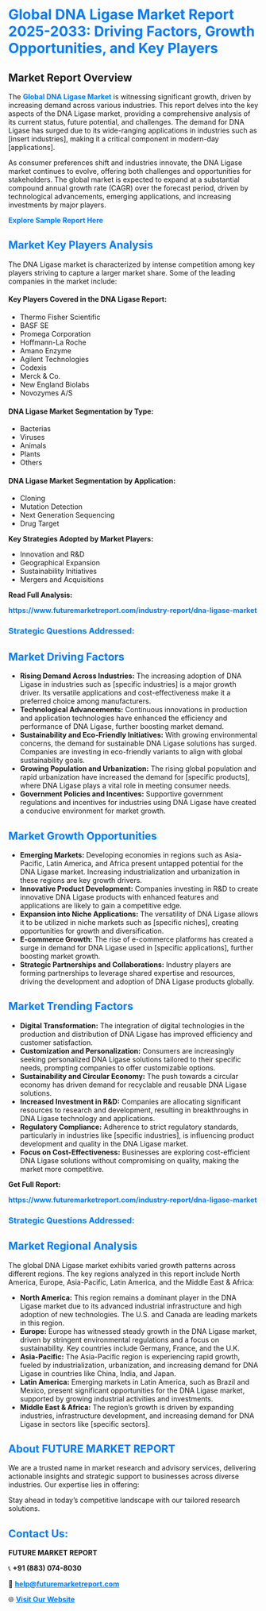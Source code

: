 <h1 style="color: #007BFF;">Global DNA Ligase Market Report 2025-2033: Driving Factors, Growth Opportunities, and Key Players</h1>

<section id="overview">
<h2>Market Report Overview</h2>
<p>The <a href="https://www.futuremarketreport.com/industry-report/dna-ligase-market" style="color: #007BFF; text-decoration: none;"><strong>Global DNA Ligase Market</strong></a> is witnessing significant growth, driven by increasing demand across various industries. This report delves into the key aspects of the DNA Ligase market, providing a comprehensive analysis of its current status, future potential, and challenges. The demand for DNA Ligase has surged due to its wide-ranging applications in industries such as [insert industries], making it a critical component in modern-day [applications].</p>
<p>As consumer preferences shift and industries innovate, the DNA Ligase market continues to evolve, offering both challenges and opportunities for stakeholders. The global market is expected to expand at a substantial compound annual growth rate (CAGR) over the forecast period, driven by technological advancements, emerging applications, and increasing investments by major players.</p>
</section>

<section id="overview">
<p><a href="https://www.futuremarketreport.com/request-sample/reportId=78599" style="color: #007BFF; text-decoration: none;"><strong>Explore Sample Report Here</strong></a></p>
</section>

<section id="key-players">
<h2 style="color: #007BFF;">Market Key Players Analysis</h2>
<p>The DNA Ligase market is characterized by intense competition among key players striving to capture a larger market share. Some of the leading companies in the market include:</p>
<h4>Key Players Covered in the DNA Ligase Report:</h4>
<ul><li>Thermo Fisher Scientific</li><li>BASF SE</li><li>Promega Corporation</li><li>Hoffmann-La Roche</li><li>Amano Enzyme</li><li>Agilent Technologies</li><li>Codexis</li><li>Merck &amp; Co.</li><li>New England Biolabs</li><li>Novozymes A/S</li></ul>
<h4>DNA Ligase Market Segmentation by Type:</h4>
<ul><li>Bacterias</li><li>Viruses</li><li>Animals</li><li>Plants</li><li>Others</li></ul>

<h4>DNA Ligase Market Segmentation by Application:</h4>
<ul><li>Cloning</li><li>Mutation Detection</li><li>Next Generation Sequencing</li><li>Drug Target</li></ul>
<p><strong>Key Strategies Adopted by Market Players:</strong></p>
<ul>
<li>Innovation and R&D</li>
<li>Geographical Expansion</li>
<li>Sustainability Initiatives</li>
<li>Mergers and Acquisitions</li>
</ul>
</section>

<section>
<p><strong>Read Full Analysis: </strong></p><a href="https://www.futuremarketreport.com/industry-report/dna-ligase-market" style="color: #007BFF; text-decoration: none;"><strong>https://www.futuremarketreport.com/industry-report/dna-ligase-market</strong></a>
<h3 style="color: #007BFF;">Strategic Questions Addressed:</h3>
</section>

<section id="driving-factors">
<h2 style="color: #007BFF;">Market Driving Factors</h2>
<ul>
<li><strong>Rising Demand Across Industries:</strong> The increasing adoption of DNA Ligase in industries such as [specific industries] is a major growth driver. Its versatile applications and cost-effectiveness make it a preferred choice among manufacturers.</li>
<li><strong>Technological Advancements:</strong> Continuous innovations in production and application technologies have enhanced the efficiency and performance of DNA Ligase, further boosting market demand.</li>
<li><strong>Sustainability and Eco-Friendly Initiatives:</strong> With growing environmental concerns, the demand for sustainable DNA Ligase solutions has surged. Companies are investing in eco-friendly variants to align with global sustainability goals.</li>
<li><strong>Growing Population and Urbanization:</strong> The rising global population and rapid urbanization have increased the demand for [specific products], where DNA Ligase plays a vital role in meeting consumer needs.</li>
<li><strong>Government Policies and Incentives:</strong> Supportive government regulations and incentives for industries using DNA Ligase have created a conducive environment for market growth.</li>
</ul>
</section>

<section id="growth-opportunities">
<h2 style="color: #007BFF;">Market Growth Opportunities</h2>
<ul>
<li><strong>Emerging Markets:</strong> Developing economies in regions such as Asia-Pacific, Latin America, and Africa present untapped potential for the DNA Ligase market. Increasing industrialization and urbanization in these regions are key growth drivers.</li>
<li><strong>Innovative Product Development:</strong> Companies investing in R&D to create innovative DNA Ligase products with enhanced features and applications are likely to gain a competitive edge.</li>
<li><strong>Expansion into Niche Applications:</strong> The versatility of DNA Ligase allows it to be utilized in niche markets such as [specific niches], creating opportunities for growth and diversification.</li>
<li><strong>E-commerce Growth:</strong> The rise of e-commerce platforms has created a surge in demand for DNA Ligase used in [specific applications], further boosting market growth.</li>
<li><strong>Strategic Partnerships and Collaborations:</strong> Industry players are forming partnerships to leverage shared expertise and resources, driving the development and adoption of DNA Ligase products globally.</li>
</ul>
</section>

<section id="trending-factors">
<h2 style="color: #007BFF;">Market Trending Factors</h2>
<ul>
<li><strong>Digital Transformation:</strong> The integration of digital technologies in the production and distribution of DNA Ligase has improved efficiency and customer satisfaction.</li>
<li><strong>Customization and Personalization:</strong> Consumers are increasingly seeking personalized DNA Ligase solutions tailored to their specific needs, prompting companies to offer customizable options.</li>
<li><strong>Sustainability and Circular Economy:</strong> The push towards a circular economy has driven demand for recyclable and reusable DNA Ligase solutions.</li>
<li><strong>Increased Investment in R&D:</strong> Companies are allocating significant resources to research and development, resulting in breakthroughs in DNA Ligase technology and applications.</li>
<li><strong>Regulatory Compliance:</strong> Adherence to strict regulatory standards, particularly in industries like [specific industries], is influencing product development and quality in the DNA Ligase market.</li>
<li><strong>Focus on Cost-Effectiveness:</strong> Businesses are exploring cost-efficient DNA Ligase solutions without compromising on quality, making the market more competitive.</li>
</ul>
</section>

<section>
<p><strong>Get Full Report: </strong></p><a href="https://www.futuremarketreport.com/industry-report/dna-ligase-market" style="color: #007BFF; text-decoration: none;"><strong>https://www.futuremarketreport.com/industry-report/dna-ligase-market</strong></a>
<h3 style="color: #007BFF;">Strategic Questions Addressed:</h3>
</section>


<section id="regional-analysis">
<h2 style="color: #007BFF;">Market Regional Analysis</h2>
<p>The global DNA Ligase market exhibits varied growth patterns across different regions. The key regions analyzed in this report include North America, Europe, Asia-Pacific, Latin America, and the Middle East & Africa:</p>
<ul>
<li><strong>North America:</strong> This region remains a dominant player in the DNA Ligase market due to its advanced industrial infrastructure and high adoption of new technologies. The U.S. and Canada are leading markets in this region.</li>
<li><strong>Europe:</strong> Europe has witnessed steady growth in the DNA Ligase market, driven by stringent environmental regulations and a focus on sustainability. Key countries include Germany, France, and the U.K.</li>
<li><strong>Asia-Pacific:</strong> The Asia-Pacific region is experiencing rapid growth, fueled by industrialization, urbanization, and increasing demand for DNA Ligase in countries like China, India, and Japan.</li>
<li><strong>Latin America:</strong> Emerging markets in Latin America, such as Brazil and Mexico, present significant opportunities for the DNA Ligase market, supported by growing industrial activities and investments.</li>
<li><strong>Middle East & Africa:</strong> The region’s growth is driven by expanding industries, infrastructure development, and increasing demand for DNA Ligase in sectors like [specific sectors].</li>
</ul>
</section>

<footer>
<h2 style="color: #007BFF;">About FUTURE MARKET REPORT</h2>
<p>We are a trusted name in market research and advisory services, delivering actionable insights and strategic support to businesses across diverse industries. Our expertise lies in offering:</p>

<p>Stay ahead in today’s competitive landscape with our tailored research solutions.</p>

<h2 style="color: #007BFF;">Contact Us:</h2>
<p><strong>FUTURE MARKET REPORT</strong></p>
<p>📞 <strong>+91 (883) 074-8030</strong></p>
<p>📧 <strong><a href="mailto:help@futuremarketreport.com" style="color: #007BFF;">help@futuremarketreport.com</a></strong></p>
<p>🌐 <strong><a href="https://www.futuremarketreport.com/" style="color: #007BFF;">Visit Our Website</a></strong></p>
</footer>